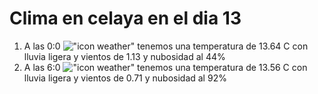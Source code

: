 # Clima en celaya en el dia 13

1. A las 0:0 !["icon weather"](http://openweathermap.org/img/w/10n.png) tenemos una temperatura de 13.64 C con lluvia ligera y  vientos de 1.13 y nubosidad al 44%
1. A las 6:0 !["icon weather"](http://openweathermap.org/img/w/10n.png) tenemos una temperatura de 13.56 C con lluvia ligera y  vientos de 0.71 y nubosidad al 92%
